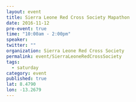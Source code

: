 ```yaml
---
layout: event
title: Sierra Leone Red Cross Society Mapathon
date: 2016-11-12
pre-event: true
time: "10:00am - 2:00pm"
speaker: 
twitter: ""
organization: Sierra Leone Red Cross Society 
permalink: event/SierraLeoneRedCrossSociety 
tags: 
  - saturday
category: event
published: true
lat: 8.4790
lon: -13.2679
---
```


